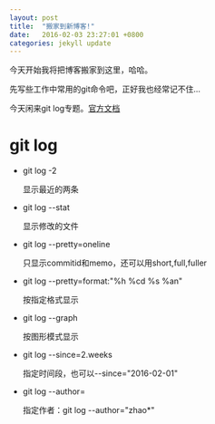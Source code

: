 ```yaml
---
layout: post
title:  "搬家到新博客!"
date:   2016-02-03 23:27:01 +0800
categories: jekyll update
---
```


今天开始我将把博客搬家到这里，哈哈。 

先写些工作中常用的git命令吧，正好我也经常记不住...

今天闲来git log专题。[官方文档]

# git log

- git log -2

    显示最近的两条

- git log --stat

    显示修改的文件

- git log --pretty=oneline

    只显示commitid和memo，还可以用short,full,fuller

- git log --pretty=format:"%h %cd %s %an"
    
    按指定格式显示

- git log --graph

    按图形模式显示

- git log --since=2.weeks
    
    指定时间段，也可以--since="2016-02-01"

- git log --author=<pattern>

    指定作者：git log --author="zhao*"


[官方文档]: https://git-scm.com/book/en/v2/Git-Basics-Viewing-the-Commit-History

